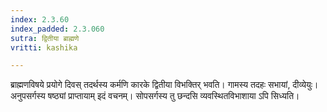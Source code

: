 ```yaml
---
index: 2.3.60
index_padded: 2.3.060
sutra: द्वितीया ब्राह्मणे
vritti: kashika

---
```

ब्राह्मणविषये प्रयोगे दिवस् तदर्थस्य कर्मणि कारके द्वितीया विभक्तिर् भवति। गामस्य तदहः सभायां, दीव्येयुः। अनुपसर्गस्य षष्ठ्यां प्राप्तायाम् इदं वचनम्। सोपसर्गस्य तु छन्दसि व्यवस्थितविभाशाया ऽपि सिध्यति।